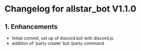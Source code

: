 # Changelog for allstar_bot V1.1.0

## 1. Enhancements

  * Initial commit, set up of discord bot with discord.js 
  * addition of 'party create' bot /party command